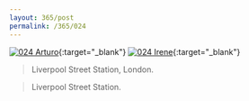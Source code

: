 ```yaml
---
layout: 365/post
permalink: /365/024
---
```


[![024 Arturo](https://c1.staticflickr.com/1/403/19790323462_549de43d55_c.jpg)](https://www.flickr.com/photos/131440297@N08/19790323462/){:target="_blank"}
[![024 Irene](https://c1.staticflickr.com/1/496/19754752995_3f2e06a814_c.jpg)](https://www.flickr.com/photos/25124902@N04/19754752995/){:target="_blank"}


> Liverpool Street Station, London.

> Liverpool Street Station.
